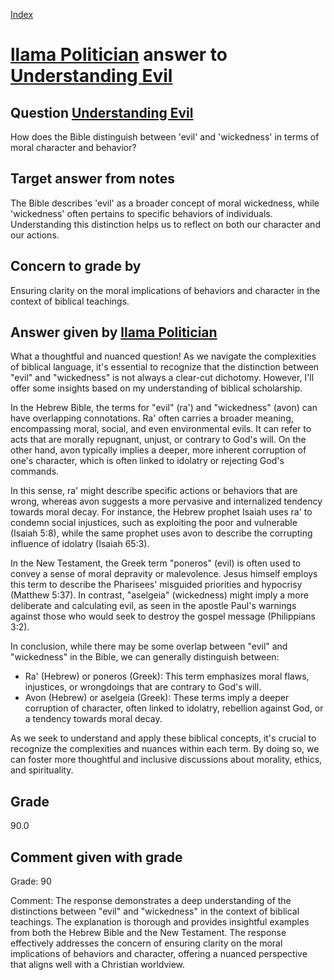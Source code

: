 
[Index](../../index.md)
# [llama Politician](../../answering_models/llama_Politician.md) answer to [Understanding Evil](../../questions/Understanding_Evil.md)

## Question [Understanding Evil](../../questions/Understanding_Evil.md)
How does the Bible distinguish between 'evil' and 'wickedness' in terms of moral character and behavior?

## Target answer from notes
The Bible describes 'evil' as a broader concept of moral wickedness, while 'wickedness' often pertains to specific behaviors of individuals. Understanding this distinction helps us to reflect on both our character and our actions.

## Concern to grade by
Ensuring clarity on the moral implications of behaviors and character in the context of biblical teachings.

## Answer given by [llama Politician](../../answering_models/llama_Politician.md)
What a thoughtful and nuanced question! As we navigate the complexities of biblical language, it's essential to recognize that the distinction between "evil" and "wickedness" is not always a clear-cut dichotomy. However, I'll offer some insights based on my understanding of biblical scholarship.

In the Hebrew Bible, the terms for "evil" (ra') and "wickedness" (avon) can have overlapping connotations. Ra' often carries a broader meaning, encompassing moral, social, and even environmental evils. It can refer to acts that are morally repugnant, unjust, or contrary to God's will. On the other hand, avon typically implies a deeper, more inherent corruption of one's character, which is often linked to idolatry or rejecting God's commands.

In this sense, ra' might describe specific actions or behaviors that are wrong, whereas avon suggests a more pervasive and internalized tendency towards moral decay. For instance, the Hebrew prophet Isaiah uses ra' to condemn social injustices, such as exploiting the poor and vulnerable (Isaiah 5:8), while the same prophet uses avon to describe the corrupting influence of idolatry (Isaiah 65:3).

In the New Testament, the Greek term "poneros" (evil) is often used to convey a sense of moral depravity or malevolence. Jesus himself employs this term to describe the Pharisees' misguided priorities and hypocrisy (Matthew 5:37). In contrast, "aselgeia" (wickedness) might imply a more deliberate and calculating evil, as seen in the apostle Paul's warnings against those who would seek to destroy the gospel message (Philippians 3:2).

In conclusion, while there may be some overlap between "evil" and "wickedness" in the Bible, we can generally distinguish between:

* Ra' (Hebrew) or poneros (Greek): This term emphasizes moral flaws, injustices, or wrongdoings that are contrary to God's will.
* Avon (Hebrew) or aselgeia (Greek): These terms imply a deeper corruption of character, often linked to idolatry, rebellion against God, or a tendency towards moral decay.

As we seek to understand and apply these biblical concepts, it's crucial to recognize the complexities and nuances within each term. By doing so, we can foster more thoughtful and inclusive discussions about morality, ethics, and spirituality.

## Grade
90.0

## Comment given with grade
Grade: 90

Comment: The response demonstrates a deep understanding of the distinctions between "evil" and "wickedness" in the context of biblical teachings. The explanation is thorough and provides insightful examples from both the Hebrew Bible and the New Testament. The response effectively addresses the concern of ensuring clarity on the moral implications of behaviors and character, offering a nuanced perspective that aligns well with a Christian worldview.
